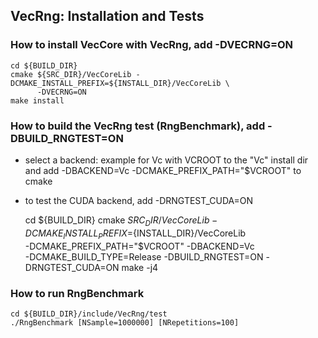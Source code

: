 ## VecRng: Installation and Tests

### How to install VecCore with VecRng, add -DVECRNG=ON

    cd ${BUILD_DIR}
    cmake ${SRC_DIR}/VecCoreLib -DCMAKE_INSTALL_PREFIX=${INSTALL_DIR}/VecCoreLib \
          -DVECRNG=ON
    make install

### How to build the VecRng test (RngBenchmark), add -DBUILD_RNGTEST=ON 
 - select a backend: example for Vc with VCROOT to the "Vc" install dir 
   and add -DBACKEND=Vc -DCMAKE_PREFIX_PATH="$VCROOT" to cmake
 - to test the CUDA backend, add -DRNGTEST_CUDA=ON

    cd ${BUILD_DIR}
    cmake $SRC_DIR/VecCoreLib -DCMAKE_INSTALL_PREFIX=${INSTALL_DIR}/VecCoreLib \
          -DCMAKE_PREFIX_PATH="$VCROOT" -DBACKEND=Vc \
          -DCMAKE_BUILD_TYPE=Release -DBUILD_RNGTEST=ON -DRNGTEST_CUDA=ON
    make -j4

### How to run RngBenchmark

    cd ${BUILD_DIR}/include/VecRng/test
    ./RngBenchmark [NSample=1000000] [NRepetitions=100]
